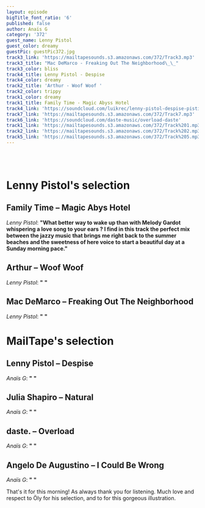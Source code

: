 ```yaml
---
layout: episode
bigTitle_font_ratio: '6'
published: false
author: Anaïs G
category: '372'
guest_name: Lenny Pistol
guest_color: dreamy
guestPic: guestPic372.jpg
track3_link: 'https://mailtapesounds.s3.amazonaws.com/372/Track3.mp3'
track3_title: "Mac DeMarco - Freaking Out The Neighborhood\_\_"
track3_color: bliss
track4_title: Lenny Pistol - Despise
track4_color: dreamy
track2_title: 'Arthur - Woof Woof '
track2_color: trippy
track1_color: dreamy
track1_title: Family Time - Magic Abyss Hotel
track4_link: 'https://soundcloud.com/luikrec/lenny-pistol-despise-pistil-boy'
track7_link: 'https://mailtapesounds.s3.amazonaws.com/372/Track7.mp3'
track6_link: 'https://soundcloud.com/daste-music/overload-daste'
track1_link: 'https://mailtapesounds.s3.amazonaws.com/372/Track%201.mp3'
track2_link: 'https://mailtapesounds.s3.amazonaws.com/372/Track%202.mp3'
track5_link: 'https://mailtapesounds.s3.amazonaws.com/372/Track%205.mp3'
---
```

<p id="introduction">
<br><br>

</p>

# Lenny Pistol's selection

## Family Time – Magic Abys Hotel
_Lenny Pistol_: **"**What better way to wake up than with Melody Gardot whispering a love song to your ears ? I find in this track the perfect mix between the jazzy music that brings me right back to the summer beaches and the sweetness of here voice to start a beautiful day at a Sunday morning pace.**"**

## Arthur – Woof Woof
_Lenny Pistol_: **"** **"**

## Mac DeMarco – Freaking Out The Neighborhood  
_Lenny Pistol_: **"** **"**


# MailTape's selection

## Lenny Pistol – Despise
_Anaïs G_: **"** **"**

## Julia Shapiro – Natural
_Anaïs G_: **"** **"**

## daste. – Overload
_Anaïs G_: **"** **"**

##  Angelo De Augustino – I Could Be Wrong 
_Anaïs G_: **"** **"**


<p id="outroduction">That's it for this morning! As always thank you for listening. Much love and respect to Öly for his selection, and to  for this gorgeous illustration. </p>
